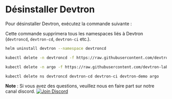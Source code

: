 ﻿# Désinstaller Devtron

Pour désinstaller Devtron, exécutez la commande suivante :

Cette commande supprimera tous les namespaces liés à Devtron (`devtroncd`, `devtron-cd`, `devtron-ci` etc.).

```bash
helm uninstall devtron --namespace devtroncd

kubectl delete -n devtroncd -f https://raw.githubusercontent.com/devtron-labs/charts/main/charts/devtron/crds/crd-devtron.yaml

kubectl delete -n argo -f https://raw.githubusercontent.com/devtron-labs/devtron/main/manifests/yamls/workflow.yaml

kubectl delete ns devtroncd devtron-cd devtron-ci devtron-demo argo

```

**Note** : Si vous avez des questions, veuillez nous en faire part sur notre canal discord. [![Join Discord](https://img.shields.io/badge/Join%20us%20on-Discord-e01563.svg)](https://discord.gg/jsRG5qx2gp)

